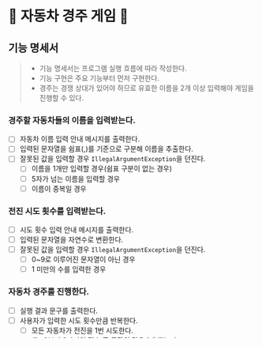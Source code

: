 # 🚗 자동차 경주 게임 🏁

## 기능 명세서
> - 기능 명세서는 프로그램 실행 흐름에 따라 작성한다.
> - 기능 구현은 주요 기능부터 먼저 구현한다.
> - 경주는 경쟁 상대가 있어야 하므로 유효한 이름을 2개 이상 입력해야 게임을 진행할 수 있다.

### 경주할 자동차들의 이름을 입력받는다.
- [ ] 자동차 이름 입력 안내 메시지를 출력한다.
- [ ] 입력된 문자열을 쉼표(,)를 기준으로 구분해 이름을 추출한다.
- [ ] 잘못된 값을 입력할 경우 `IllegalArgumentException`을 던진다.
    - [ ] 이름을 1개만 입력할 경우(쉼표 구분이 없는 경우)
    - [ ] 5자가 넘는 이름을 입력할 경우
    - [ ] 이름이 중복일 경우

### 전진 시도 횟수를 입력받는다.
- [ ] 시도 횟수 입력 안내 메시지를 출력한다.
- [ ] 입력된 문자열을 자연수로 변환한다.
- [ ] 잘못된 값을 입력할 경우 `IllegalArgumentException`을 던진다.
    - [ ] 0~9로 이루어진 문자열이 아닌 경우
    - [ ] 1 미만의 수를 입력한 경우

### 자동차 경주를 진행한다.
- [ ] 실행 결과 문구를 출력한다.
- [ ] 사용자가 입력한 시도 횟수만큼 반복한다.
    - [ ] 모든 자동차가 전진을 1번 시도한다.
        - [ ] 0부터 9까지의 정수 중 무작위 값을 1개 뽑는다.
        - [ ] 무작위 값이 4 이상이면 전진한다.
    - [ ] 한 라운드 실행 결과를 출력한다.
        - [ ] 1줄에 자동차 1개씩 이름과 현재 위치를 출력한다.

### 게임 종료 후 우승자를 찾는다.
- [ ] 최대위치값을 가진 자동차를 찾는다.
- [ ] 최대위치값을 가진 자동차들의 이름을 리턴한다.

### 우승자를 알려준다.
- [ ] 우승자 안내 문구를 출력한다.
    - [ ] 우승자의 이름을 출력한다.
    - [ ] 공동 우승자는 쉼표(,)를 이용하여 구분한다.

### `IllegalArgumentException`이 발생하면 애플리케이션을 종료한다.